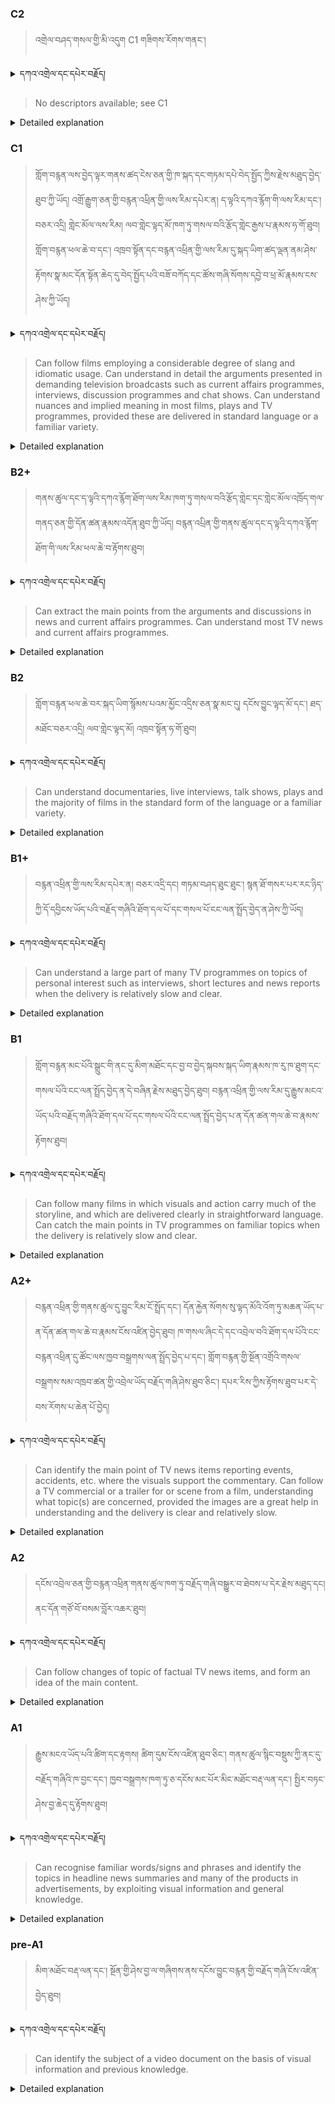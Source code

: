 ### C2
<!-- panels:start -->
<!-- div:left-panel -->

> འགྲེལ་བཤད་གསལ་གྱི་མི་འདུག C1 གཟིགས་རོགས་གནང་། 




<details>
  <summary>དཀའ་འགྲེལ་དང་དཔེར་བརྗོད།</summary>

...
</details>


<!-- div:right-panel -->

> No descriptors available; see C1




<details>

  <summary>Detailed explanation</summary>

...

</details>

<!-- panels:end -->




### C1
<!-- panels:start -->
<!-- div:left-panel -->

>  གློག་བརྙན་ལས་བྱེད་ལྟར་གནས་ཚད་ངེས་ཅན་གྱི་ཁ་སྐད་དང་གཏམ་དཔེ་བེད་སྤྱོད་ཀྱིས་རྗེས་མཐུད་བྱེད་ཐུབ་ཀྱི་ཡོད།
འགྲོ་རྒྱུག་ཅན་གྱི་བརྙན་འཕྲིན་གྱི་ལས་རིམ་དཔེར་ན། ད་ལྟའི་དཀའ་རྙོག་གི་ལས་རིམ་དང་། བཅར་འདྲི། གླེང་མོལ་ལས་རིམ། ལབ་གླེང་ལྟད་མོ་ཁག་ཏུ་གསལ་བའི་རྩོད་གླེང་རྒྱས་པ་རྣམས་ཧ་གོ་ཐུབ།
གློག་བརྙན་ཕལ་ཆེ་བ་དང་། འཁྲབ་སྟོན་དང་བརྙན་འཕྲིན་གྱི་ལས་རིམ་དུ་སྐད་ཡིག་ཚད་ལྡན་ནམ་ཤེས་རྟོགས་སྣ་མང་དོན་སྟོན་ཆེད་དུ་བེད་སྤྱོད་པའི་བཟོ་བཀོད་དང་ཚོས་གཞི་སོགས་དབྱེ་བ་ཕྲ་མོ་རྣམས་ངས་ཤེས་ཀྱི་ཡོད། 



<details>
  <summary>དཀའ་འགྲེལ་དང་དཔེར་བརྗོད།</summary>

བདག་གིས་དེ་ལྷག་ཏུ་སྟབས་བདེའི་ཆ་ཤས་སུ་དབྱེ་རུ་བཅུག་པ་སྟེ།

1.སྐད་ཆ་དྭངས་ཤིང་གསལ་བ་སྟེ། འདིས་ཁྱོད་ཀྱིས་གོ་བདེ་ཤེས་སླ་བའི་ཐབས་ལ་བརྟེན་ནས་བཤད་ཆོག་པ་དང་འབྲི་ཆོག་པ་མཚོན་ ཁྱེད་ཀྱིས་དོན་སྙིང་ལྡན་པའི་ཚིག་བཀོལ་ནས་ཉན་མཁན་དང་ཀློག་པ་པོ་རྣམས་ལ་མཚོན་ན་རྙོག་འཛིང་ཆེན་པོ་མེད།
དཔེ་མཚོན་འདི་ལྟར། "དེ་རིང་གི་ནམ་མཁའ་ཧ་ཅང་སྔོ་"ཞེས་པ་ནི་སྟབས་བདེ་ཞིང་གསལ་བའི་ཚིག་གྲུབ་ཤིག་རེད།
</details>

<!-- div:right-panel -->

>Can follow films employing a considerable degree of slang and idiomatic usage.
Can understand in detail the arguments presented in demanding television broadcasts such as current affairs programmes, interviews, discussion programmes and chat shows.
Can understand nuances and implied meaning in most films, plays and TV programmes, provided these are delivered in standard language or a familiar variety.




<details>

  <summary>Detailed explanation</summary>

The person has the ability to comprehend films that utilize a significant amount of slang and idiomatic expressions. They can follow the dialogue and understand the intended meaning even when these informal language elements are used.

They can also understand the arguments presented in demanding television broadcasts, including current affairs programs, interviews, discussions, and chat shows. They have the capacity to grasp the details and nuances of these programs, comprehending the points being made and the depth of the discussions.

Furthermore, they can understand the subtleties and implied meanings in most films, plays, and TV programs, as long as they are presented in standard language or a familiar variety. They are able to pick up on the hidden messages, implications, and finer details of the content when it is delivered in a more common or recognizable form of language.

Overall, their language comprehension skills allow them to understand and appreciate a wide range of audiovisual content, including films, plays, and television programs, as long as they are presented in standard or familiar language forms.

</details>

<!-- panels:end -->




### B2+
<!-- panels:start -->
<!-- div:left-panel -->

> གནས་ཚུལ་དང་ད་ལྟའི་དཀའ་རྙོག་ཐོག་ལས་རིམ་ཁག་ཏུ་གསལ་བའི་རྩོད་གླེང་དང་གླེང་མོལ་འཁྲོད་གལ་གནད་ཅན་གྱི་དོན་ཚན་རྣམས་འདོན་ཐུབ་ཀྱི་ཡོད།
བརྙན་འཔྲིན་གྱི་གནས་ཚུལ་དང་ད་ལྟའི་དཀའ་རྙོག་ཐོག་གི་ལས་རིམ་ཕལ་ཆེ་བ་རྟོགས་ཐུབ། 



<details>
  <summary>དཀའ་འགྲེལ་དང་དཔེར་བརྗོད།</summary>

བདག་གིས་དེ་ལྷག་ཏུ་སྟབས་བདེའི་ཆ་ཤས་སུ་དབྱེ་རུ་བཅུག་པ་སྟེ།

1.སྐད་ཆ་དྭངས་ཤིང་གསལ་བ་སྟེ། འདིས་ཁྱོད་ཀྱིས་གོ་བདེ་ཤེས་སླ་བའི་ཐབས་ལ་བརྟེན་ནས་བཤད་ཆོག་པ་དང་འབྲི་ཆོག་པ་མཚོན་ ཁྱེད་ཀྱིས་དོན་སྙིང་ལྡན་པའི་ཚིག་བཀོལ་ནས་ཉན་མཁན་དང་ཀློག་པ་པོ་རྣམས་ལ་མཚོན་ན་རྙོག་འཛིང་ཆེན་པོ་མེད།
དཔེ་མཚོན་འདི་ལྟར། "དེ་རིང་གི་ནམ་མཁའ་ཧ་ཅང་སྔོ་"ཞེས་པ་ནི་སྟབས་བདེ་ཞིང་གསལ་བའི་ཚིག་གྲུབ་ཤིག་རེད།
</details>


<!-- div:right-panel -->

>Can extract the main points from the arguments and discussions in news and current affairs programmes.
Can understand most TV news and current affairs programmes.




<details>

  <summary>Detailed explanation</summary>

The person has the ability to extract the main points from arguments and discussions presented in news and current affairs programs. They can comprehend the key arguments and main ideas being presented, allowing them to grasp the central points of the discussions.

Additionally, they can understand the majority of television news and current affairs programs. They have the necessary language skills to comprehend the content, follow the news reports, and understand the discussions and analyses provided in these programs.

Overall, their language comprehension allows them to extract essential information from arguments and discussions, particularly in news and current affairs contexts. They have the ability to understand and follow the majority of television news programs, keeping up with the latest information and discussions on various topics.

</details>

<!-- panels:end -->




### B2
<!-- panels:start -->
<!-- div:left-panel -->

> གློག་བརྙན་ཕལ་ཆེ་བར་སྐད་ཡིག་སྙོམས་པའམ་མྱོང་འདྲིས་ཅན་སྣ་མང་དུ། དངོས་བྱུང་ལྟད་མོ་དང་། ཐད་མཐོང་བཅར་འདྲི། ལབ་གླེང་ལྟད་མོ། འཁྲབ་སྟོན་ཧ་གོ་ཐུབ། 



<details>
  <summary>དཀའ་འགྲེལ་དང་དཔེར་བརྗོད།</summary>

བདག་གིས་དེ་ལྷག་ཏུ་སྟབས་བདེའི་ཆ་ཤས་སུ་དབྱེ་རུ་བཅུག་པ་སྟེ།

1.སྐད་ཆ་དྭངས་ཤིང་གསལ་བ་སྟེ། འདིས་ཁྱོད་ཀྱིས་གོ་བདེ་ཤེས་སླ་བའི་ཐབས་ལ་བརྟེན་ནས་བཤད་ཆོག་པ་དང་འབྲི་ཆོག་པ་མཚོན་ ཁྱེད་ཀྱིས་དོན་སྙིང་ལྡན་པའི་ཚིག་བཀོལ་ནས་ཉན་མཁན་དང་ཀློག་པ་པོ་རྣམས་ལ་མཚོན་ན་རྙོག་འཛིང་ཆེན་པོ་མེད།
དཔེ་མཚོན་འདི་ལྟར། "དེ་རིང་གི་ནམ་མཁའ་ཧ་ཅང་སྔོ་"ཞེས་པ་ནི་སྟབས་བདེ་ཞིང་གསལ་བའི་ཚིག་གྲུབ་ཤིག་རེད།
</details>


<!-- div:right-panel -->

> Can understand documentaries, live interviews, talk shows, plays and the majority of films in the standard form of the language or a familiar variety.



<details>

  <summary>Detailed explanation</summary>

The person has the ability to understand various forms of media content, including documentaries, live interviews, talk shows, plays, and the majority of films. They can comprehend and follow the information and discussions presented in these formats, as long as they are in the standard form of the language or a familiar variety.

Specifically, they have the capacity to understand the content and message conveyed in documentaries, including the factual information and explanations provided. They can comprehend live interviews and talk shows, following the conversations and discussions between the participants. They can also understand the dialogue and plot of plays, allowing them to engage with the theatrical performances. Additionally, they can comprehend the majority of films, grasping the storyline, dialogue, and overall message when the language used is in a standard or familiar form.

Overall, their language skills enable them to understand and appreciate a wide range of media content, including documentaries, live interviews, talk shows, plays, and most films, as long as they are presented in the standard language form or a familiar variety.

</details>

<!-- panels:end -->






### B1+
<!-- panels:start -->
<!-- div:left-panel -->

> བརྙན་འཕྲིན་གྱི་ལས་རིམ་དཔེར་ན། བཅར་འདྲི་དང། གཏམ་བཤད་ཐུང་ཐུང་། སྙན་ཐོ་གསར་པར་རང་ཉིད་ཀྱི་དོ་དབྱིངས་ཡོད་པའི་བརྗོད་གཞིའི་ཐོག་དལ་པོ་དང་གསལ་པོ་ངང་ལན་སྤྲོད་བྱེད་ན་ཤེས་ཀྱི་ཡོད། 



<details>
  <summary>དཀའ་འགྲེལ་དང་དཔེར་བརྗོད།</summary>

བདག་གིས་དེ་ལྷག་ཏུ་སྟབས་བདེའི་ཆ་ཤས་སུ་དབྱེ་རུ་བཅུག་པ་སྟེ།

1.སྐད་ཆ་དྭངས་ཤིང་གསལ་བ་སྟེ། འདིས་ཁྱོད་ཀྱིས་གོ་བདེ་ཤེས་སླ་བའི་ཐབས་ལ་བརྟེན་ནས་བཤད་ཆོག་པ་དང་འབྲི་ཆོག་པ་མཚོན་ ཁྱེད་ཀྱིས་དོན་སྙིང་ལྡན་པའི་ཚིག་བཀོལ་ནས་ཉན་མཁན་དང་ཀློག་པ་པོ་རྣམས་ལ་མཚོན་ན་རྙོག་འཛིང་ཆེན་པོ་མེད།
དཔེ་མཚོན་འདི་ལྟར། "དེ་རིང་གི་ནམ་མཁའ་ཧ་ཅང་སྔོ་"ཞེས་པ་ནི་སྟབས་བདེ་ཞིང་གསལ་བའི་ཚིག་གྲུབ་ཤིག་རེད།
</details>

<!-- div:right-panel -->

> Can understand a large part of many TV programmes on topics of personal interest such as interviews, short lectures and news reports when the delivery is relatively slow and clear.



<details>

  <summary>Detailed explanation</summary>

The person has the ability to understand a significant portion of many television programs that cover topics of personal interest to them. This includes interviews, short lectures, and news reports. They can comprehend the content when the delivery of information is relatively slow and clear.

Specifically, they can follow and understand the discussions and conversations in interviews, extracting meaning from the interactions between participants. They can grasp the main points and ideas presented in short lectures, gaining knowledge and understanding of the topic being discussed. They can also comprehend the information and updates provided in news reports, keeping up with current events when the delivery of information is at a slower pace and clearly articulated.

Overall, their language comprehension skills enable them to understand a considerable portion of television programs that align with their personal interests. They can engage with the content, follow discussions, and extract meaning from interviews, short lectures, and news reports, especially when the delivery is slower and delivered in a clear manner.

</details>

<!-- panels:end -->

### B1
<!-- panels:start -->
<!-- div:left-panel -->

> གློག་བརྙན་མང་པོའི་སྒྲུང་གི་ནང་དུ་མིག་མཐོང་དང་བྱ་བ་བྱེད་སྐབས་སྐད་ཡིག་རྣམས་ཁ་རུ་ཁ་ཐུག་དང་གསལ་པོའི་ངང་ལན་སྤྲོད་བྱེད་ན་དེ་བཞིན་རྗེས་མཐུད་བྱེད་ཐུབ། 
བརྙན་འཕྲིན་གྱི་ལས་རིམ་དུ་རྒྱུས་མངའ་ཡོད་པའི་བརྗོད་གཞིའི་ཐོག་དལ་པོ་དང་གསལ་པོའི་ངང་ལན་སྤྲོད་བྱེད་པ་ན་དོན་ཚན་གལ་ཆེ་བ་རྣམས་རྟོགས་ཐུབ།




<details>
  <summary>དཀའ་འགྲེལ་དང་དཔེར་བརྗོད།</summary>

བདག་གིས་དེ་ལྷག་ཏུ་སྟབས་བདེའི་ཆ་ཤས་སུ་དབྱེ་རུ་བཅུག་པ་སྟེ།

1.སྐད་ཆ་དྭངས་ཤིང་གསལ་བ་སྟེ། འདིས་ཁྱོད་ཀྱིས་གོ་བདེ་ཤེས་སླ་བའི་ཐབས་ལ་བརྟེན་ནས་བཤད་ཆོག་པ་དང་འབྲི་ཆོག་པ་མཚོན་ ཁྱེད་ཀྱིས་དོན་སྙིང་ལྡན་པའི་ཚིག་བཀོལ་ནས་ཉན་མཁན་དང་ཀློག་པ་པོ་རྣམས་ལ་མཚོན་ན་རྙོག་འཛིང་ཆེན་པོ་མེད།
དཔེ་མཚོན་འདི་ལྟར། "དེ་རིང་གི་ནམ་མཁའ་ཧ་ཅང་སྔོ་"ཞེས་པ་ནི་སྟབས་བདེ་ཞིང་གསལ་བའི་ཚིག་གྲུབ་ཤིག་རེད།
</details>

<!-- div:right-panel -->

> Can follow many films in which visuals and action carry much of the storyline, and which are delivered clearly in straightforward language.
Can catch the main points in TV programmes on familiar topics when the delivery is relatively slow and clear.




<details>

  <summary>Detailed explanation</summary>

The person has the ability to follow many films where the visuals and actions play a significant role in conveying the storyline. They can understand the main plot and narrative of these films, particularly when they are presented clearly and in straightforward language.

Additionally, they can capture the main points in television programs that cover familiar topics to them. When the delivery of information is relatively slow and clear, they can comprehend the essential ideas and key points being discussed in these programs.

Overall, their language comprehension skills allow them to engage with films that rely heavily on visuals and action to tell the story. They can follow the main plot and narrative, especially when the language used is straightforward and the delivery is clear. Moreover, they can grasp the main points in television programs that cover familiar topics, particularly when the information is presented at a slower pace and in a clear manner.

</details>

<!-- panels:end -->





### A2+
<!-- panels:start -->
<!-- div:left-panel -->

> བརྙན་འཕྲིན་གྱི་གནས་ཚུལ་དུ་བྱུང་རིམ་ངོ་སྤྲོད་དང་། དོན་རྐྱེན་སོགས་སུ་ལྟད་མོའི་འོག་ཏུ་མཆན་ཡོད་པ་ན་དོན་ཚན་གལ་ཆེ་བ་རྣམས་ངོས་འཛིན་བྱེད་ཐུབ། 
ཁ་གསལ་ཞིང་དེ་དང་འབྲེལ་བའི་ཐོག་དལ་པོའི་ངང་བརྙན་འཕྲིན་དུ་ཚོང་ལས་ཁྱབ་བསྒྲགས་ལན་སྤྲོད་བྱེད་པ་དང་། གློག་བརྙན་གྱི་སྔོན་འགྲོའི་གསལ་བསྒྲགས་སམ་འཁྲབ་ཚན་གྱི་འབྲེལ་ཡོད་བརྗོད་གཞི་ཤེས་ཐུབ་ཅིང་། དཔར་རིས་ཀྱིས་རྟོགས་ཐུབ་པར་དེ་བས་རོགས་པ་ཆེན་པོ་བྱེད།

<details>
  <summary>དཀའ་འགྲེལ་དང་དཔེར་བརྗོད།</summary>

བདག་གིས་དེ་ལྷག་ཏུ་སྟབས་བདེའི་ཆ་ཤས་སུ་དབྱེ་རུ་བཅུག་པ་སྟེ།

1.སྐད་ཆ་དྭངས་ཤིང་གསལ་བ་སྟེ། འདིས་ཁྱོད་ཀྱིས་གོ་བདེ་ཤེས་སླ་བའི་ཐབས་ལ་བརྟེན་ནས་བཤད་ཆོག་པ་དང་འབྲི་ཆོག་པ་མཚོན་ ཁྱེད་ཀྱིས་དོན་སྙིང་ལྡན་པའི་ཚིག་བཀོལ་ནས་ཉན་མཁན་དང་ཀློག་པ་པོ་རྣམས་ལ་མཚོན་ན་རྙོག་འཛིང་ཆེན་པོ་མེད།
དཔེ་མཚོན་འདི་ལྟར། "དེ་རིང་གི་ནམ་མཁའ་ཧ་ཅང་སྔོ་"ཞེས་པ་ནི་སྟབས་བདེ་ཞིང་གསལ་བའི་ཚིག་གྲུབ་ཤིག་རེད།
</details>

<!-- div:right-panel -->

> Can identify the main point of TV news items reporting events, accidents, etc. where the visuals support the commentary.
Can follow a TV commercial or a trailer for or scene from a film, understanding what topic(s) are concerned, provided the images are a great help in understanding and the delivery is clear and relatively slow.



<details>

  <summary>Detailed explanation</summary>

The person has the ability to identify the main point of television news items that report events, accidents, and similar occurrences when the visuals presented support the accompanying commentary. They can understand the central message or key information being conveyed, particularly when the visuals assist in providing context and understanding.

Additionally, they can follow a television commercial, trailer, or a scene from a film and understand the topics being addressed. They can grasp the general subject matter or themes being portrayed, especially when the visuals are highly helpful in conveying meaning, and the delivery is clear and relatively slow-paced.

Overall, their language comprehension skills enable them to identify the main point in television news items that rely on visual support to enhance understanding. They can follow and comprehend the central message or information being conveyed. Moreover, they can understand the general topics or themes addressed in television commercials, trailers, or film scenes, particularly when the visuals play a significant role in aiding comprehension, and the delivery is clear and at a relatively slow pace.

</details>

<!-- panels:end -->



### A2
<!-- panels:start -->
<!-- div:left-panel -->

> དངོས་འབྲེལ་ཅན་གྱི་བརྙན་འཕྲིན་གནས་ཚུལ་ཁག་ཏུ་བརྗོད་གཞི་བསྒྱུར་བ་ཐེབས་པ་དེར་རྗེས་མཐུད་དང། ནང་དོན་གཙོ་བོ་བསམ་བློར་འཆར་ཐུབ། 

<details>
  <summary>དཀའ་འགྲེལ་དང་དཔེར་བརྗོད།</summary>

བདག་གིས་དེ་ལྷག་ཏུ་སྟབས་བདེའི་ཆ་ཤས་སུ་དབྱེ་རུ་བཅུག་པ་སྟེ།

1.སྐད་ཆ་དྭངས་ཤིང་གསལ་བ་སྟེ། འདིས་ཁྱོད་ཀྱིས་གོ་བདེ་ཤེས་སླ་བའི་ཐབས་ལ་བརྟེན་ནས་བཤད་ཆོག་པ་དང་འབྲི་ཆོག་པ་མཚོན་ ཁྱེད་ཀྱིས་དོན་སྙིང་ལྡན་པའི་ཚིག་བཀོལ་ནས་ཉན་མཁན་དང་ཀློག་པ་པོ་རྣམས་ལ་མཚོན་ན་རྙོག་འཛིང་ཆེན་པོ་མེད།
དཔེ་མཚོན་འདི་ལྟར། "དེ་རིང་གི་ནམ་མཁའ་ཧ་ཅང་སྔོ་"ཞེས་པ་ནི་སྟབས་བདེ་ཞིང་གསལ་བའི་ཚིག་གྲུབ་ཤིག་རེད།
</details>

<!-- div:right-panel -->

> Can follow changes of topic of factual TV news items, and form an idea of the main content.


<details>

  <summary>Detailed explanation</summary>

The person has the ability to follow changes of topic in factual television news items. They can understand and keep up with shifts in subject matter within the news segment, forming an idea of the main content being presented.

Specifically, they can follow the transitions between different topics covered in the news item. They can grasp the main points and ideas being discussed within each topic, allowing them to form a general understanding of the overall content being presented.

Overall, their language comprehension skills enable them to follow the changes of topic in factual television news items. They can comprehend the main content and ideas discussed within each topic, providing them with an overall understanding of the news segment.

</details>

<!-- panels:end -->




### A1
<!-- panels:start -->
<!-- div:left-panel -->

>རྒྱུས་མངའ་ཡོད་པའི་ཚིག་དང་རྟགས། ཚིག་དུམ་ངོས་འཛིན་ཐུབ་ཅིང་། གནས་ཚུལ་སྙིང་བསྡུས་ཀྱི་ནང་དུ་བརྗོད་གཞིའི་ཁ་བྱང་དང་། ཁྱབ་བསྒྲགས་ཁག་ཏུ་ཅ་དངོས་མང་པོར་མིང་མཐོང་བརྡ་ལན་དང་། སྤྱིར་བཏང་ཤེས་བྱ་ཆེད་དུ་རྟོགས་ཐུབ། 
 
<details>
  <summary>དཀའ་འགྲེལ་དང་དཔེར་བརྗོད།</summary>

བདག་གིས་དེ་ལྷག་ཏུ་སྟབས་བདེའི་ཆ་ཤས་སུ་དབྱེ་རུ་བཅུག་པ་སྟེ།

1.སྐད་ཆ་དྭངས་ཤིང་གསལ་བ་སྟེ། འདིས་ཁྱོད་ཀྱིས་གོ་བདེ་ཤེས་སླ་བའི་ཐབས་ལ་བརྟེན་ནས་བཤད་ཆོག་པ་དང་འབྲི་ཆོག་པ་མཚོན་ ཁྱེད་ཀྱིས་དོན་སྙིང་ལྡན་པའི་ཚིག་བཀོལ་ནས་ཉན་མཁན་དང་ཀློག་པ་པོ་རྣམས་ལ་མཚོན་ན་རྙོག་འཛིང་ཆེན་པོ་མེད།
དཔེ་མཚོན་འདི་ལྟར། "དེ་རིང་གི་ནམ་མཁའ་ཧ་ཅང་སྔོ་"ཞེས་པ་ནི་སྟབས་བདེ་ཞིང་གསལ་བའི་ཚིག་གྲུབ་ཤིག་རེད།
</details>

<!-- div:right-panel -->

> Can recognise familiar words/signs and phrases and identify the topics in headline news summaries and many of the products in advertisements, by exploiting visual information and general knowledge.


<details>

  <summary>Detailed explanation</summary>

The person has the ability to recognize familiar words, signs, and phrases in headline news summaries and advertisements. They can identify the topics being discussed in the news summaries and understand the general message or purpose of many products advertised. They achieve this by leveraging visual information and their general knowledge.

Specifically, they can spot and understand familiar words, signs, and phrases that appear in headline news summaries. They can grasp the main topics or subjects covered in these summaries, allowing them to have a general idea of the news content.

Similarly, when it comes to advertisements, they can recognize familiar words, signs, and phrases used to promote products. They can use visual cues and their existing knowledge to understand the purpose or message of many advertised products.

Overall, their language skills and general knowledge enable them to recognize familiar words, signs, and phrases in headline news summaries and advertisements. They can identify the topics in news summaries and understand the general content and purpose of many advertised products by utilizing visual information and their existing knowledge.

</details>

<!-- panels:end -->




### pre-A1
<!-- panels:start -->
<!-- div:left-panel -->

> མིག་མཐོང་བརྡ་ལན་དང་། སྔོན་གྱི་ཤེས་བྱ་ལ་གཞིགས་ནས་དངོས་བྱུང་བརྙན་གྱི་བརྗོད་གཞི་ངོས་འཛིན་བྱེད་ཐུབ། 

<details>
  <summary>དཀའ་འགྲེལ་དང་དཔེར་བརྗོད།</summary>

བདག་གིས་དེ་ལྷག་ཏུ་སྟབས་བདེའི་ཆ་ཤས་སུ་དབྱེ་རུ་བཅུག་པ་སྟེ།

1.སྐད་ཆ་དྭངས་ཤིང་གསལ་བ་སྟེ། འདིས་ཁྱོད་ཀྱིས་གོ་བདེ་ཤེས་སླ་བའི་ཐབས་ལ་བརྟེན་ནས་བཤད་ཆོག་པ་དང་འབྲི་ཆོག་པ་མཚོན་ ཁྱེད་ཀྱིས་དོན་སྙིང་ལྡན་པའི་ཚིག་བཀོལ་ནས་ཉན་མཁན་དང་ཀློག་པ་པོ་རྣམས་ལ་མཚོན་ན་རྙོག་འཛིང་ཆེན་པོ་མེད།
དཔེ་མཚོན་འདི་ལྟར། "དེ་རིང་གི་ནམ་མཁའ་ཧ་ཅང་སྔོ་"ཞེས་པ་ནི་སྟབས་བདེ་ཞིང་གསལ་བའི་ཚིག་གྲུབ་ཤིག་རེད།
</details>

<!-- div:right-panel -->

> Can identify the subject of a video document on the basis of visual information and previous knowledge.

<details>

  <summary>Detailed explanation</summary>

The person has the ability to identify the subject of a video document by relying on visual information and their previous knowledge. They can determine the topic or subject matter being depicted in the video by observing the visuals presented and drawing upon their existing knowledge.

Specifically, they can analyze and interpret the visual cues, images, and scenes presented in the video document. By leveraging their previous knowledge and understanding of various subjects, they can make informed judgments about the topic being portrayed in the video.

Overall, their observational skills and prior knowledge allow them to identify the subject or topic of a video document. They can decipher the subject matter by closely observing the visual elements and drawing upon their existing knowledge base.

</details>

<!-- panels:end -->

